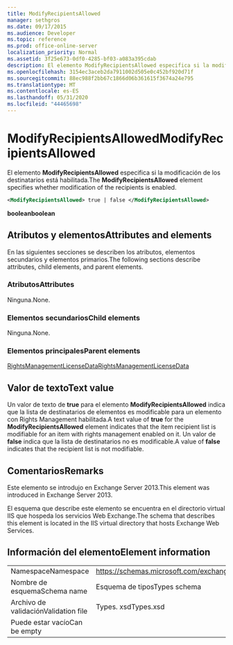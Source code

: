 ```yaml
---
title: ModifyRecipientsAllowed
manager: sethgros
ms.date: 09/17/2015
ms.audience: Developer
ms.topic: reference
ms.prod: office-online-server
localization_priority: Normal
ms.assetid: 3f25e673-0df0-4285-bf03-a083a395cdab
description: El elemento ModifyRecipientsAllowed especifica si la modificación de los destinatarios está habilitada.
ms.openlocfilehash: 3154ec3aceb2da7911002d505e0c452bf920d71f
ms.sourcegitcommit: 88ec988f2bb67c1866d06b361615f3674a24e795
ms.translationtype: MT
ms.contentlocale: es-ES
ms.lasthandoff: 05/31/2020
ms.locfileid: "44465698"
---
```

# <a name="modifyrecipientsallowed"></a><span data-ttu-id="da6b5-103">ModifyRecipientsAllowed</span><span class="sxs-lookup"><span data-stu-id="da6b5-103">ModifyRecipientsAllowed</span></span>

<span data-ttu-id="da6b5-104">El elemento **ModifyRecipientsAllowed** especifica si la modificación de los destinatarios está habilitada.</span><span class="sxs-lookup"><span data-stu-id="da6b5-104">The **ModifyRecipientsAllowed** element specifies whether modification of the recipients is enabled.</span></span> 
  
```XML
<ModifyRecipientsAllowed> true | false </ModifyRecipientsAllowed>
```

 <span data-ttu-id="da6b5-105">**boolean**</span><span class="sxs-lookup"><span data-stu-id="da6b5-105">**boolean**</span></span>
## <a name="attributes-and-elements"></a><span data-ttu-id="da6b5-106">Atributos y elementos</span><span class="sxs-lookup"><span data-stu-id="da6b5-106">Attributes and elements</span></span>

<span data-ttu-id="da6b5-107">En las siguientes secciones se describen los atributos, elementos secundarios y elementos primarios.</span><span class="sxs-lookup"><span data-stu-id="da6b5-107">The following sections describe attributes, child elements, and parent elements.</span></span>
  
### <a name="attributes"></a><span data-ttu-id="da6b5-108">Atributos</span><span class="sxs-lookup"><span data-stu-id="da6b5-108">Attributes</span></span>

<span data-ttu-id="da6b5-109">Ninguna.</span><span class="sxs-lookup"><span data-stu-id="da6b5-109">None.</span></span>
  
### <a name="child-elements"></a><span data-ttu-id="da6b5-110">Elementos secundarios</span><span class="sxs-lookup"><span data-stu-id="da6b5-110">Child elements</span></span>

<span data-ttu-id="da6b5-111">Ninguna.</span><span class="sxs-lookup"><span data-stu-id="da6b5-111">None.</span></span>
  
### <a name="parent-elements"></a><span data-ttu-id="da6b5-112">Elementos principales</span><span class="sxs-lookup"><span data-stu-id="da6b5-112">Parent elements</span></span>

[<span data-ttu-id="da6b5-113">RightsManagementLicenseData</span><span class="sxs-lookup"><span data-stu-id="da6b5-113">RightsManagementLicenseData</span></span>](rightsmanagementlicensedata.md)
  
## <a name="text-value"></a><span data-ttu-id="da6b5-114">Valor de texto</span><span class="sxs-lookup"><span data-stu-id="da6b5-114">Text value</span></span>

<span data-ttu-id="da6b5-115">Un valor de texto de **true** para el elemento **ModifyRecipientsAllowed** indica que la lista de destinatarios de elementos es modificable para un elemento con Rights Management habilitada.</span><span class="sxs-lookup"><span data-stu-id="da6b5-115">A text value of **true** for the **ModifyRecipientsAllowed** element indicates that the item recipient list is modifiable for an item with rights management enabled on it.</span></span> <span data-ttu-id="da6b5-116">Un valor de **false** indica que la lista de destinatarios no es modificable.</span><span class="sxs-lookup"><span data-stu-id="da6b5-116">A value of **false** indicates that the recipient list is not modifiable.</span></span> 
  
## <a name="remarks"></a><span data-ttu-id="da6b5-117">Comentarios</span><span class="sxs-lookup"><span data-stu-id="da6b5-117">Remarks</span></span>

<span data-ttu-id="da6b5-118">Este elemento se introdujo en Exchange Server 2013.</span><span class="sxs-lookup"><span data-stu-id="da6b5-118">This element was introduced in Exchange Server 2013.</span></span>
  
<span data-ttu-id="da6b5-119">El esquema que describe este elemento se encuentra en el directorio virtual IIS que hospeda los servicios Web Exchange.</span><span class="sxs-lookup"><span data-stu-id="da6b5-119">The schema that describes this element is located in the IIS virtual directory that hosts Exchange Web Services.</span></span>
  
## <a name="element-information"></a><span data-ttu-id="da6b5-120">Información del elemento</span><span class="sxs-lookup"><span data-stu-id="da6b5-120">Element information</span></span>

|||
|:-----|:-----|
|<span data-ttu-id="da6b5-121">Namespace</span><span class="sxs-lookup"><span data-stu-id="da6b5-121">Namespace</span></span>  <br/> |https://schemas.microsoft.com/exchange/services/2006/types  <br/> |
|<span data-ttu-id="da6b5-122">Nombre de esquema</span><span class="sxs-lookup"><span data-stu-id="da6b5-122">Schema name</span></span>  <br/> |<span data-ttu-id="da6b5-123">Esquema de tipos</span><span class="sxs-lookup"><span data-stu-id="da6b5-123">Types schema</span></span>  <br/> |
|<span data-ttu-id="da6b5-124">Archivo de validación</span><span class="sxs-lookup"><span data-stu-id="da6b5-124">Validation file</span></span>  <br/> |<span data-ttu-id="da6b5-125">Types. xsd</span><span class="sxs-lookup"><span data-stu-id="da6b5-125">Types.xsd</span></span>  <br/> |
|<span data-ttu-id="da6b5-126">Puede estar vacío</span><span class="sxs-lookup"><span data-stu-id="da6b5-126">Can be empty</span></span>  <br/> ||
   

